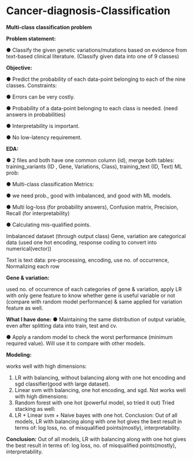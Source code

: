 # Cancer-diagnosis-Classification
**Multi-class classification problem**


**Problem statement:**

● Classify the given genetic variations/mutations based on evidence from text-based
clinical literature. (Classify given data into one of 9 classes)

**Objective:**

● Predict the probability of each data-point belonging to each of the nine classes.
Constraints:

● Errors can be very costly.

● Probability of a data-point belonging to each class is needed. (need answers in
probabilities)

● Interpretability is important.

● No low-latency requirement.

**EDA:**

● 2 files and both have one common column (id), merge both tables:
training_variants (ID , Gene, Variations, Class), training_text (ID, Text)
ML prob:

● Multi-class classification
Metrics:

● we need prob., good with imbalanced, and good with ML models.

● Multi log-loss (for probability answers), Confusion matrix, Precision, Recall (for
interpretability)

● Calculating mis-qualified points.

Imbalanced dataset (through output class)
Gene, variation are categorical data (used one hot encoding, response coding to convert
into numerical(vector))

Text is text data: pre-processing, encoding, use no. of occurrence, Normalizing each row

**Gene & variation:**

used no. of occurrence of each categories of gene & variation, apply LR with only
gene feature to know whether gene is useful variable or not
(compare with random model performance) & same applied for variation feature as
well.

**What I have done:**
● Maintaining the same distribution of output variable, even after splitting data into
train, test and cv.

● Apply a random model to check the worst performance (minimum required value).
Will use it to compare with other models.

**Modeling:**

works well with high dimensions:
1) LR with balancing, without balancing along with one hot encoding and sgd classifier(good
with large dataset).
2) Linear svm with balancing, one hot encoding, and sgd.
Not works well with high dimensions:
3) Random forest with one hot (powerful model, so tried it out)
Tried stacking as well:
4) LR + Linear svm + Naive bayes with one hot.
Conclusion:
Out of all models, LR with balancing along with one hot gives the best result in terms of:
log loss, no. of misqualified points(mostly), interpretability.

**Conclusion:**
Out of all models, LR with balancing along with one hot gives the best result in terms of:
log loss, no. of misqualified points(mostly), interpretability.
